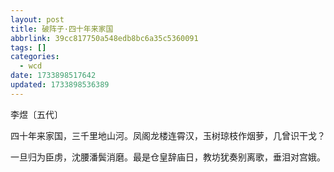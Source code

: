 ```yaml
---
layout: post
title: 破阵子·四十年来家国
abbrlink: 39cc817750a548edb8bc6a35c5360091
tags: []
categories:
  - wcd
date: 1733898517642
updated: 1733898536389
---
```


李煜〔五代〕

四十年来家国，三千里地山河。凤阁龙楼连霄汉，玉树琼枝作烟萝，几曾识干戈？

一旦归为臣虏，沈腰潘鬓消磨。最是仓皇辞庙日，教坊犹奏别离歌，垂泪对宫娥。

